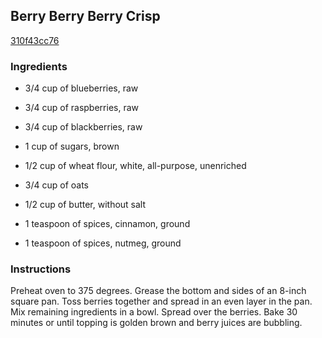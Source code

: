 ## Berry Berry Berry Crisp

[310f43cc76](http://tastykitchen.com/recipes/desserts/berry-berry-berry-crisp/)

### Ingredients

 - 3/4 cup of blueberries, raw

 - 3/4 cup of raspberries, raw

 - 3/4 cup of blackberries, raw

 - 1 cup of sugars, brown

 - 1/2 cup of wheat flour, white, all-purpose, unenriched

 - 3/4 cup of oats

 - 1/2 cup of butter, without salt

 - 1 teaspoon of spices, cinnamon, ground

 - 1 teaspoon of spices, nutmeg, ground

### Instructions

Preheat oven to 375 degrees. Grease the bottom and sides of an 8-inch square pan. Toss berries together and spread in an even layer in the pan. Mix remaining ingredients in a bowl. Spread over the berries. Bake 30 minutes or until topping is golden brown and berry juices are bubbling.